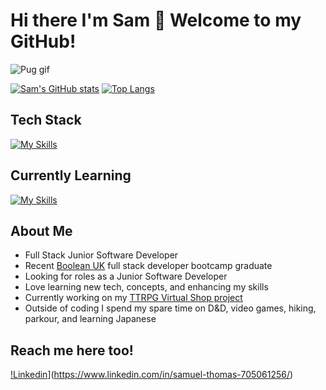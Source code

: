 # Hi there I'm Sam 👋 Welcome to my GitHub!

![Pug gif](https://media0.giphy.com/media/eBvjFITg9x6aQ/giphy.gif?cid=790b761176cb5d210eee5b782d997efbba54706f141e6333&rid=giphy.gif&ct=g)

[![Sam's GitHub stats](https://github-readme-stats.vercel.app/api?username=CoderManSam&hide=stars&theme=algolia)](https://github.com/CoderManSam/github-readme-stats) [![Top Langs](https://github-readme-stats.vercel.app/api/top-langs/?username=CoderManSam&layout=compact)](https://github.com/CoderManSam/github-readme-stats)

##  Tech Stack

[![My Skills](https://skillicons.dev/icons?i=html,css,js,react,nodejs,prisma,postgres,express,bootstrap,materialui)](https://skillicons.dev)

##  Currently Learning 

[![My Skills](https://skillicons.dev/icons?i=ts)](https://skillicons.dev)

## About Me

- Full Stack Junior Software Developer
- Recent [Boolean UK](https://github.com/boolean-uk) full stack developer bootcamp graduate
- Looking for roles as a Junior Software Developer
- Love learning new tech, concepts, and enhancing my skills
- Currently working on my [TTRPG Virtual Shop project](https://github.com/CoderManSam/ttrpg-virtual-shop)
- Outside of coding I spend my spare time on D&D, video games, hiking, parkour, and learning Japanese

## Reach me here too!

[!Linkedin](https://skillicons.dev/icons?i=linkedin)](https://www.linkedin.com/in/samuel-thomas-705061256/)
